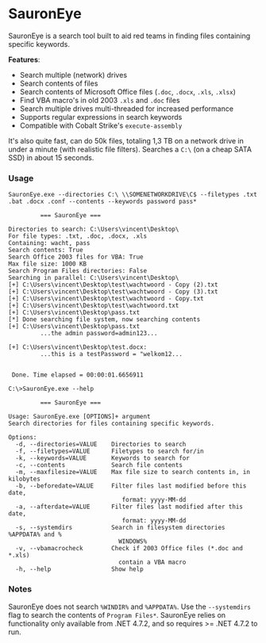 # SauronEye
SauronEye is a search tool built to aid red teams in finding files containing specific keywords. 

**Features**:
- Search multiple (network) drives
- Search contents of files
- Search contents of Microsoft Office files (`.doc`, `.docx`, `.xls`, `.xlsx`)
- Find VBA macro's in old 2003 `.xls` and `.doc` files
- Search multiple drives multi-threaded for increased performance
- Supports regular expressions in search keywords
- Compatible with Cobalt Strike's `execute-assembly`

It's also quite fast, can do 50k files, totaling 1,3 TB on a network drive in under a minute (with realistic file filters). Searches a `C:\` (on a cheap SATA SSD) in about 15 seconds.


### Usage

`SauronEye.exe --directories C:\ \\SOMENETWORKDRIVE\C$ --filetypes .txt .bat .docx .conf --contents --keywords password pass*` 

```
         === SauronEye ===

Directories to search: C:\Users\vincent\Desktop\
For file types: .txt, .doc, .docx, .xls
Containing: wacht, pass
Search contents: True
Search Office 2003 files for VBA: True
Max file size: 1000 KB
Search Program Files directories: False
Searching in parallel: C:\Users\vincent\Desktop\
[+] C:\Users\vincent\Desktop\test\wachtwoord - Copy (2).txt
[+] C:\Users\vincent\Desktop\test\wachtwoord - Copy (3).txt
[+] C:\Users\vincent\Desktop\test\wachtwoord - Copy.txt
[+] C:\Users\vincent\Desktop\test\wachtwoord.txt
[+] C:\Users\vincent\Desktop\pass.txt
[*] Done searching file system, now searching contents
[+] C:\Users\vincent\Desktop\pass.txt
         ...the admin password=admin123...

[+] C:\Users\vincent\Desktop\test.docx:
         ...this is a testPassword = "welkom12...


 Done. Time elapsed = 00:00:01.6656911
```

```
C:\>SauronEye.exe --help

         === SauronEye ===

Usage: SauronEye.exe [OPTIONS]+ argument
Search directories for files containing specific keywords.

Options:
  -d, --directories=VALUE    Directories to search
  -f, --filetypes=VALUE      Filetypes to search for/in
  -k, --keywords=VALUE       Keywords to search for
  -c, --contents             Search file contents
  -m, --maxfilesize=VALUE    Max file size to search contents in, in kilobytes
  -b, --beforedate=VALUE     Filter files last modified before this date,
                                format: yyyy-MM-dd
  -a, --afterdate=VALUE      Filter files last modified after this date,
                                format: yyyy-MM-dd
  -s, --systemdirs           Search in filesystem directories %APPDATA% and %
                               WINDOWS%
  -v, --vbamacrocheck        Check if 2003 Office files (*.doc and *.xls)
                               contain a VBA macro
  -h, --help                 Show help
```

### Notes
SauronEye does not search `%WINDIR%` and `%APPDATA%`. 
Use the `--systemdirs` flag to search the contents of `Program Files*`.
SauronEye relies on functionality only available from .NET 4.7.2, and so requires >= .NET 4.7.2 to run.

